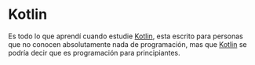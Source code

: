 # Kotlin

Es todo lo que aprendí cuando estudie [Kotlin](./Kotlin.md), esta escrito para personas que no conocen absolutamente nada de programación, mas que [Kotlin](./Kotlin.md) se podría decir que es programación para principiantes.